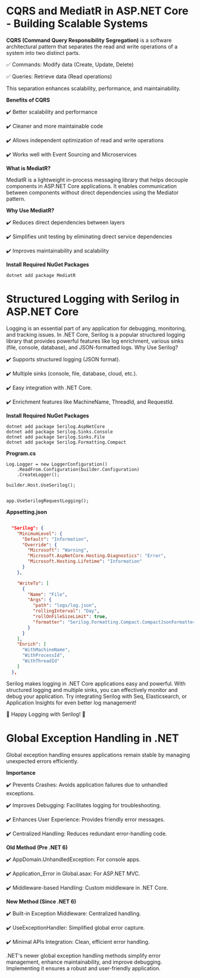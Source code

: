 # CQRS and MediatR in ASP.NET Core - Building Scalable Systems

**CQRS (Command Query Responsibility Segregation)** is a software architectural pattern that separates the read and write operations of a system into two distinct parts.

✅ Commands: Modify data (Create, Update, Delete)

✅ Queries: Retrieve data (Read operations)

This separation enhances scalability, performance, and maintainability.

**Benefits of CQRS**

✔️ Better scalability and performance

✔️ Cleaner and more maintainable code

✔️ Allows independent optimization of read and write operations

✔️ Works well with Event Sourcing and Microservices

**What is MediatR?**

MediatR is a lightweight in-process messaging library that helps decouple components in ASP.NET Core applications. It enables communication between components without direct dependencies using the Mediator pattern.

**Why Use MediatR?**

✔️ Reduces direct dependencies between layers

✔️ Simplifies unit testing by eliminating direct service dependencies

✔️ Improves maintainability and scalability


**Install Required NuGet Packages**
 ```
dotnet add package MediatR
```

# Structured Logging with Serilog in ASP.NET Core
Logging is an essential part of any application for debugging, monitoring, and tracking issues. In .NET Core, Serilog is a popular structured logging library that provides powerful features like log enrichment, various sinks (file, console, database), and JSON-formatted logs.
Why Use Serilog?

✔️ Supports structured logging (JSON format).

✔️ Multiple sinks (console, file, database, cloud, etc.).

✔️ Easy integration with .NET Core.

✔️ Enrichment features like MachineName, ThreadId, and RequestId.

 **Install Required NuGet Packages**
 ```
dotnet add package Serilog.AspNetCore
dotnet add package Serilog.Sinks.Console
dotnet add package Serilog.Sinks.File
dotnet add package Serilog.Formatting.Compact
```
**Program.cs**
```
Log.Logger = new LoggerConfiguration()
    .ReadFrom.Configuration(builder.Configuration)
    .CreateLogger();

builder.Host.UseSerilog();


app.UseSerilogRequestLogging();

```
**Appsetting.json**
``` json

  "Serilog": {
    "MinimumLevel": {
      "Default": "Information",
      "Override": {
        "Microsoft": "Warning",
        "Microsoft.AspNetCore.Hosting.Diagnostics": "Error",
        "Microsoft.Hosting.Lifetime": "Information"
      }
    },

    "WriteTo": [
      {
        "Name": "File",
        "Args": {
          "path": "logs/log.json",
          "rollingInterval": "Day",
          "rollOnFileSizeLimit": true,
          "formatter": "Serilog.Formatting.Compact.CompactJsonFormatter, Serilog.Formatting.Compact"
        }
      }
    ],
    "Enrich": [
      "WithMachineName",
      "WithProcessId",
      "WithThreadId"
    ]
  },
```

Serilog makes logging in .NET Core applications easy and powerful. With structured logging and multiple sinks, you can effectively monitor and debug your application. Try integrating Serilog with Seq, Elasticsearch, or Application Insights for even better log management!

🔹 Happy Logging with Serilog! 🚀

# Global Exception Handling in .NET

Global exception handling ensures applications remain stable by managing unexpected errors efficiently.

**Importance**

✔️ Prevents Crashes: Avoids application failures due to unhandled exceptions.

✔️ Improves Debugging: Facilitates logging for troubleshooting.

✔️ Enhances User Experience: Provides friendly error messages.

✔️ Centralized Handling: Reduces redundant error-handling code.

**Old Method (Pre .NET 6)**

✔️ AppDomain.UnhandledException: For console apps.

✔️ Application_Error in Global.asax: For ASP.NET MVC.

✔️ Middleware-based Handling: Custom middleware in .NET Core.

**New Method (Since .NET 6)**

✔️ Built-in Exception Middleware: Centralized handling.

✔️ UseExceptionHandler: Simplified global error capture.

✔️ Minimal APIs Integration: Clean, efficient error handling.

.NET's newer global exception handling methods simplify error management, enhance maintainability, and improve debugging. Implementing it ensures a robust and user-friendly application.
